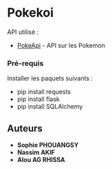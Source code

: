 # Pokekoi

API utilisé : 
* [PokeApi](https://pokeapi.co/) - API sur les Pokemon

### Pré-requis

Installer les paquets suivants :

- pip install requests
- pip install flask
- pip install SQLAlchemy


## Auteurs
* **Sophie PHOUANGSY** 
* **Nassim AKIF**
* **Alou AG RHISSA**


